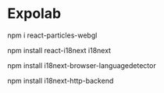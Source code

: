 # Expolab

npm i react-particles-webgl

npm install react-i18next i18next

npm install i18next-browser-languagedetector

npm install i18next-http-backend

